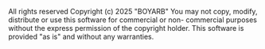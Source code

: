 All rights reserved Copyright (c)
2025 "BOYARB" You may not copy, 
modify, distribute or use this 
software for commercial or non-
commercial purposes without the 
express permission of the copyright 
holder. This software is provided "as 
is" and without any warranties.
